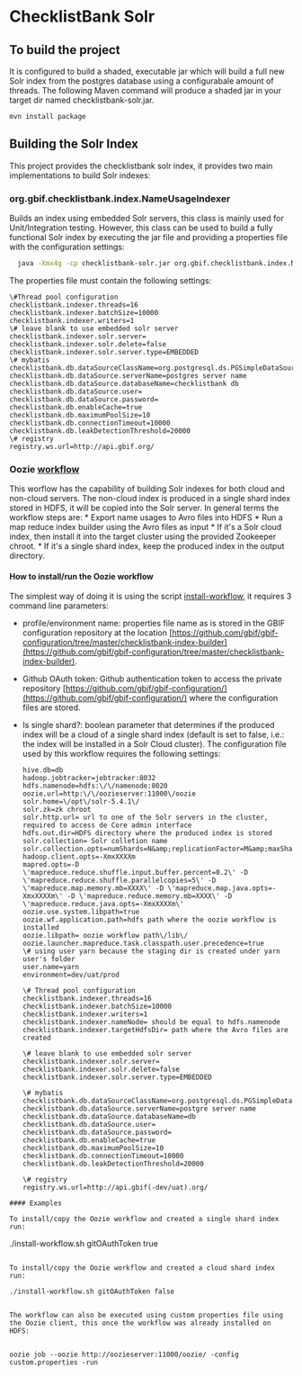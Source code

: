 # ChecklistBank Solr


## To build the project

It is configured to build a shaded, executable jar which will build a full new Solr index from the postgres database using a configurabale amount of threads. The following Maven command will produce a shaded jar in your target dir named checklistbank-solr.jar.

```
mvn install package
```


## Building the Solr Index

This project provides the checklistbank solr index, it provides two main implementations to build Solr indexes:

### org.gbif.checklistbank.index.NameUsageIndexer 
Builds an index using embedded Solr servers, this class is mainly used for Unit/Integration testing. However, this class can be used to build a fully functional Solr index by executing the jar file and providing a properties file with the configuration settings:
  
  ```bash
    java -Xmx4g -cp checklistbank-solr.jar org.gbif.checklistbank.index.NameUsageIndexer ./checklistbank.properties
  ```
    
The properties file must contain the following settings:
    
   ```
   \#Thread pool configuration
   checklistbank.indexer.threads=16
   checklistbank.indexer.batchSize=10000
   checklistbank.indexer.writers=1
   \# leave blank to use embedded solr server
   checklistbank.indexer.solr.server=
   checklistbank.indexer.solr.delete=false
   checklistbank.indexer.solr.server.type=EMBEDDED
   \# mybatis
   checklistbank.db.dataSourceClassName=org.postgresql.ds.PGSimpleDataSource
   checklistbank.db.dataSource.serverName=postgres server name
   checklistbank.db.dataSource.databaseName=checklistbank db
   checklistbank.db.dataSource.user=
   checklistbank.db.dataSource.password=
   checklistbank.db.enableCache=true
   checklistbank.db.maximumPoolSize=10
   checklistbank.db.connectionTimeout=10000
   checklistbank.db.leakDetectionThreshold=20000
   \# registry
   registry.ws.url=http://api.gbif.org/
   ```

### Oozie [workflow](src/main/resources/oozie/workflow.xml)  
This worflow has the capability of building Solr indexes for both cloud  and non-cloud servers. The non-cloud index is produced in a single shard index stored in HDFS, it will be copied into the Solr server. In general terms the workflow steps are: 
    * Export name usages to Avro files into HDFS
    * Run a map reduce index builder using the Avro files as input
    * If it's a Solr cloud index, then install it into the target cluster using the provided Zookeeper chroot.
    * If it's a single shard index, keep the produced index in the output directory.

#### How to install/run the Oozie workflow
 The simplest way of doing it is using the script [install-workflow](install-workflow.sh), it requires  3 command line parameters:
  * profile/environment name: properties file name as is stored in the GBIF configuration repository at the location [https://github.com/gbif/gbif-configuration/tree/master/checklistbank-index-builder](https://github.com/gbif/gbif-configuration/tree/master/checklistbank-index-builder).
  * Github OAuth token: Github authentication token to access the private repository [https://github.com/gbif/gbif-configuration/](https://github.com/gbif/gbif-configuration/) where the configuration files are stored.
  * Is single shard?: boolean parameter that determines if the produced index will be a cloud of a single shard index (default is set to false, i.e.: the index will be installed in a Solr Cloud cluster).
  The configuration file used by this workflow requires the following settings:
  
    ```
    hive.db=db
    hadoop.jobtracker=jobtracker:8032
    hdfs.namenode=hdfs:\/\/namenode:8020
    oozie.url=http:\/\/oozieserver:11000\/oozie
    solr.home=\/opt\/solr-5.4.1\/
    solr.zk=zk chroot
    solr.http.url= url to one of the Solr servers in the cluster, required to access de Core admin interface
    hdfs.out.dir=HDFS directory where the produced index is stored
    solr.collection= Solr colletion name
    solr.collection.opts=numShards=N&amp;replicationFactor=M&amp;maxShardsPerNode=K
    hadoop.client.opts=-XmxXXXXm
    mapred.opts=-D \'mapreduce.reduce.shuffle.input.buffer.percent=0.2\' -D \'mapreduce.reduce.shuffle.parallelcopies=5\' -D \'mapreduce.map.memory.mb=XXXX\' -D \'mapreduce.map.java.opts=-XmxXXXXm\' -D \'mapreduce.reduce.memory.mb=XXXX\' -D \'mapreduce.reduce.java.opts=-XmxXXXXm\'
    oozie.use.system.libpath=true
    oozie.wf.application.path=hdfs path where the oozie workflow is installed
    oozie.libpath= oozie workflow path\/lib\/
    oozie.launcher.mapreduce.task.classpath.user.precedence=true
    \# using user yarn because the staging dir is created under yarn user's folder
    user.name=yarn
    environment=dev/uat/prod
 
    \# Thread pool configuration
    checklistbank.indexer.threads=16
    checklistbank.indexer.batchSize=10000
    checklistbank.indexer.writers=1
    checklistbank.indexer.nameNode= should be equal to hdfs.namenode
    checklistbank.indexer.targetHdfsDir= path where the Avro files are created
    
    \# leave blank to use embedded solr server
    checklistbank.indexer.solr.server=
    checklistbank.indexer.solr.delete=false
    checklistbank.indexer.solr.server.type=EMBEDDED
    
    \# mybatis
    checklistbank.db.dataSourceClassName=org.postgresql.ds.PGSimpleDataSource
    checklistbank.db.dataSource.serverName=postgre server name
    checklistbank.db.dataSource.databaseName=db
    checklistbank.db.dataSource.user=
    checklistbank.db.dataSource.password=
    checklistbank.db.enableCache=true
    checklistbank.db.maximumPoolSize=10
    checklistbank.db.connectionTimeout=10000
    checklistbank.db.leakDetectionThreshold=20000
    
    \# registry
    registry.ws.url=http://api.gbif(-dev/uat).org/
  ```
#### Examples

To install/copy the Oozie workflow and created a single shard index run:
  
  ```
  ./install-workflow.sh gitOAuthToken true
  ```
  
To install/copy the Oozie workflow and created a cloud shard index run:

  ```
    ./install-workflow.sh gitOAuthToken false
  ```
  
The workflow can also be executed using custom properties file using the Oozie client, this once the workflow was already installed on HDFS:
    
  ```
    oozie job --oozie http://oozieserver:11000/oozie/ -config custom.properties -run
  ```
